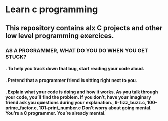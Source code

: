 # Learn  c programming

## This repository contains alx C projects and other low level programming exercices.

### AS A PROGRAMMER, WHAT DO YOU DO WHEN YOU GET STUCK?

#### . To help you track down that bug, start reading your code aloud.

#### . Pretend that a programmer friend is sitting right next to you.

#### . Explain what your code is doing and how it works. As you talk through your code, you’ll find the problem. If you don’t, have your imaginary friend ask you questions during your explanation., 9-fizz_buzz.c, 100-prime_factor.c, 101-print_number.c Don’t worry about going mental. You’re a C programmer. You’re already mental.
